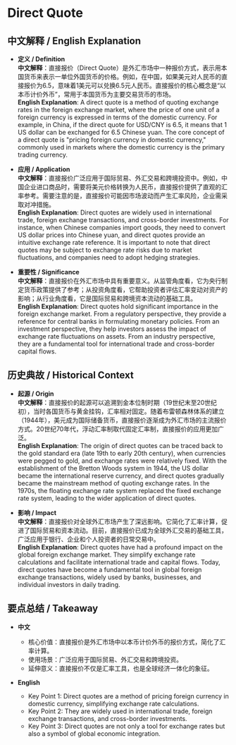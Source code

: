 # Direct Quote

## 中文解释 / English Explanation

* **定义 / Definition**  
  **中文解释**：直接报价（Direct Quote）是外汇市场中一种报价方式，表示用本国货币来表示一单位外国货币的价格。例如，在中国，如果美元对人民币的直接报价为6.5，意味着1美元可以兑换6.5元人民币。直接报价的核心概念是“以本币计价外币”，常用于本国货币为主要交易货币的市场。  
  **English Explanation**: A direct quote is a method of quoting exchange rates in the foreign exchange market, where the price of one unit of a foreign currency is expressed in terms of the domestic currency. For example, in China, if the direct quote for USD/CNY is 6.5, it means that 1 US dollar can be exchanged for 6.5 Chinese yuan. The core concept of a direct quote is "pricing foreign currency in domestic currency," commonly used in markets where the domestic currency is the primary trading currency.

* **应用 / Application**  
  **中文解释**：直接报价广泛应用于国际贸易、外汇交易和跨境投资中。例如，中国企业进口商品时，需要将美元价格转换为人民币，直接报价提供了直观的汇率参考。需要注意的是，直接报价可能因市场波动而产生汇率风险，企业需采取对冲措施。  
  **English Explanation**: Direct quotes are widely used in international trade, foreign exchange transactions, and cross-border investments. For instance, when Chinese companies import goods, they need to convert US dollar prices into Chinese yuan, and direct quotes provide an intuitive exchange rate reference. It is important to note that direct quotes may be subject to exchange rate risks due to market fluctuations, and companies need to adopt hedging strategies.

* **重要性 / Significance**  
  **中文解释**：直接报价在外汇市场中具有重要意义。从监管角度看，它为央行制定货币政策提供了参考；从投资角度看，它帮助投资者评估汇率变动对资产的影响；从行业角度看，它是国际贸易和跨境资本流动的基础工具。  
  **English Explanation**: Direct quotes hold significant importance in the foreign exchange market. From a regulatory perspective, they provide a reference for central banks in formulating monetary policies. From an investment perspective, they help investors assess the impact of exchange rate fluctuations on assets. From an industry perspective, they are a fundamental tool for international trade and cross-border capital flows.

## 历史典故 / Historical Context

* **起源 / Origin**  
  **中文解释**：直接报价的起源可以追溯到金本位制时期（19世纪末至20世纪初），当时各国货币与黄金挂钩，汇率相对固定。随着布雷顿森林体系的建立（1944年），美元成为国际储备货币，直接报价逐渐成为外汇市场的主流报价方式。20世纪70年代，浮动汇率制取代固定汇率制，直接报价的应用更加广泛。  
  **English Explanation**: The origin of direct quotes can be traced back to the gold standard era (late 19th to early 20th century), when currencies were pegged to gold, and exchange rates were relatively fixed. With the establishment of the Bretton Woods system in 1944, the US dollar became the international reserve currency, and direct quotes gradually became the mainstream method of quoting exchange rates. In the 1970s, the floating exchange rate system replaced the fixed exchange rate system, leading to the wider application of direct quotes.

* **影响 / Impact**  
  **中文解释**：直接报价对全球外汇市场产生了深远影响。它简化了汇率计算，促进了国际贸易和资本流动。目前，直接报价已成为全球外汇交易的基础工具，广泛应用于银行、企业和个人投资者的日常交易中。  
  **English Explanation**: Direct quotes have had a profound impact on the global foreign exchange market. They simplify exchange rate calculations and facilitate international trade and capital flows. Today, direct quotes have become a fundamental tool in global foreign exchange transactions, widely used by banks, businesses, and individual investors in daily trading.

## 要点总结 / Takeaway

* **中文**  
  - 核心价值：直接报价是外汇市场中以本币计价外币的报价方式，简化了汇率计算。  
  - 使用场景：广泛应用于国际贸易、外汇交易和跨境投资。  
  - 延伸意义：直接报价不仅是汇率工具，也是全球经济一体化的象征。  

* **English**  
  - Key Point 1: Direct quotes are a method of pricing foreign currency in domestic currency, simplifying exchange rate calculations.  
  - Key Point 2: They are widely used in international trade, foreign exchange transactions, and cross-border investments.  
  - Key Point 3: Direct quotes are not only a tool for exchange rates but also a symbol of global economic integration.